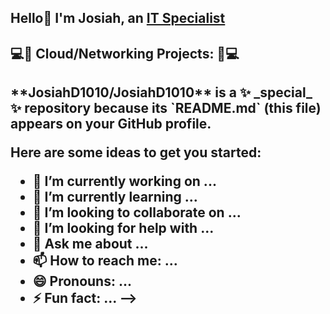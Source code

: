 ## Hello👋 I'm Josiah, an <a href="https://www.linkedin.com/in/josiah-dean-aaa832346/">IT Specialist</a></h1>

<h2>💻📶 Cloud/Networking Projects: 📶💻<h2>
**JosiahD1010/JosiahD1010** is a ✨ _special_ ✨ repository because its `README.md` (this file) appears on your GitHub profile.

Here are some ideas to get you started:

- 🔭 I’m currently working on ...
- 🌱 I’m currently learning ...
- 👯 I’m looking to collaborate on ...
- 🤔 I’m looking for help with ...
- 💬 Ask me about ...
- 📫 How to reach me: ...
- 😄 Pronouns: ...
- ⚡ Fun fact: ...
-->
